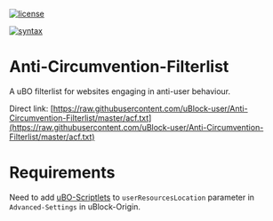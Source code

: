 [![license](https://upload.wikimedia.org/wikipedia/commons/0/0a/WTFPL_badge.svg)](https://raw.githubusercontent.com/uBlock-user/uBO-Personal-Filters/master/LICENSE)

[![syntax](https://img.shields.io/badge/syntax-uBlock%20Origin-%23c61300.svg)](https://github.com/gorhill/uBlock/wiki/Static-filter-syntax)

# Anti-Circumvention-Filterlist
A uBO filterlist for websites engaging in anti-user behaviour.

Direct link: [https://raw.githubusercontent.com/uBlock-user/Anti-Circumvention-Filterlist/master/acf.txt](https://raw.githubusercontent.com/uBlock-user/Anti-Circumvention-Filterlist/master/acf.txt)

# Requirements 

Need to add [uBO-Scriptlets](https://raw.githubusercontent.com/uBlock-user/uBO-Scriptlets/master/scriptlets.txt) to `userResourcesLocation` parameter in `Advanced-Settings` in uBlock-Origin.




